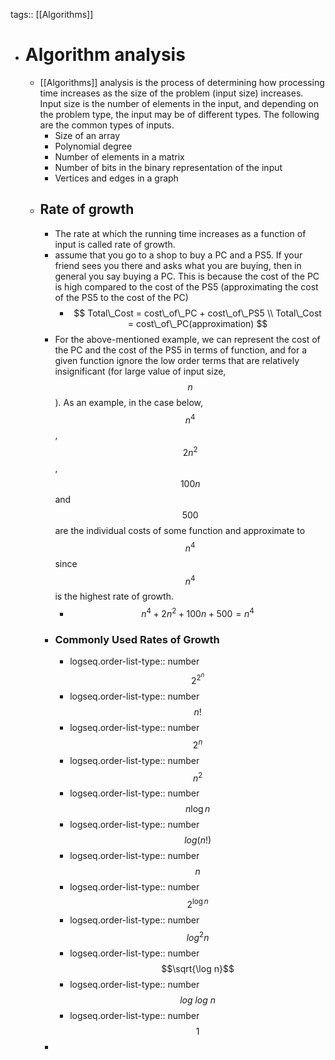 tags:: [[Algorithms]]

- # Algorithm analysis
	- [[Algorithms]] analysis is the process of determining how processing time increases as the size of the problem (input size) increases. Input size is the number of elements in the input, and depending on the problem type, the input may be of different types. The following are the common types of inputs.
		- Size of an array
		- Polynomial degree
		- Number of elements in a matrix
		- Number of bits in the binary representation of the input
		- Vertices and edges in a graph
	- ## Rate of growth
		- The rate at which the running time increases as a function of input is called rate of growth.
		- assume that you go to a shop to buy a PC and a PS5. If your friend sees you there and asks what you are buying, then in general you say buying a PC. This is because the cost of the PC is high compared to the cost of the PS5 (approximating the cost of the PS5 to the cost of the PC)
			- $$
			  Total\_Cost = cost\_of\_PC + cost\_of\_PS5
			  \\
			  Total\_Cost = cost\_of\_PC(approximation)
			  $$
		- For the above-mentioned example, we can represent the cost of the PC and the cost of the PS5 in terms of function, and for a given function ignore the low order terms that are relatively insignificant (for large value of input size, $$n$$). As an example, in the case below, $$n^4$$, $$2n^2$$, $$100n$$ and $$500$$ are the individual costs of some function and approximate to $$n^4$$ since $$n^4$$ is the highest rate of growth.
			- $$n^4 + 2n^2 + 100n + 500 = n^4$$
		- ### Commonly Used Rates of Growth
			- logseq.order-list-type:: number
			  $$2^{2^n}$$
			- logseq.order-list-type:: number
			  $$n!$$
			- logseq.order-list-type:: number
			  $$2^n$$
			- logseq.order-list-type:: number
			  $$n^2$$
			- logseq.order-list-type:: number
			  $$n \log n$$
			- logseq.order-list-type:: number
			  $$log(n!)$$
			- logseq.order-list-type:: number
			  $$n$$
			- logseq.order-list-type:: number
			  $$2^{\log n}$$
			- logseq.order-list-type:: number
			  $$log^2n$$
			- logseq.order-list-type:: number
			  $$\sqrt{\log n}$$
			- logseq.order-list-type:: number
			  $$log\ log\ n$$
			- logseq.order-list-type:: number
			  $$1$$
		-